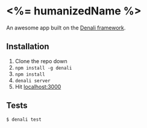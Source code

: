 # <%= humanizedName %>

An awesome app built on the [Denali framework](http://denali.js.org/).


## Installation

1. Clone the repo down
2. `npm install -g denali`
3. `npm install`
4. `denali server`
5. Hit [localhost:3000](http://localhost:3000)


## Tests

```sh
$ denali test
```
